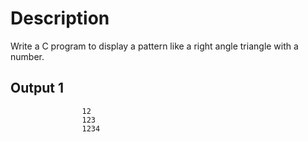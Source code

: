 # Description

Write a C program to display a pattern like a right angle triangle with a number.


## Output	    	1
					12
					123
					1234
